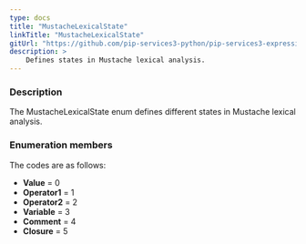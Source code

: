 ```yaml
---
type: docs
title: "MustacheLexicalState"
linkTitle: "MustacheLexicalState"
gitUrl: "https://github.com/pip-services3-python/pip-services3-expressions-python"
description: > 
    Defines states in Mustache lexical analysis.
---
```




### Description

The MustacheLexicalState enum defines different states in Mustache lexical analysis.


### Enumeration members

The codes are as follows:

- **Value** = 0
- **Operator1** = 1
- **Operator2** = 2
- **Variable** = 3
- **Comment** = 4
- **Closure** = 5
